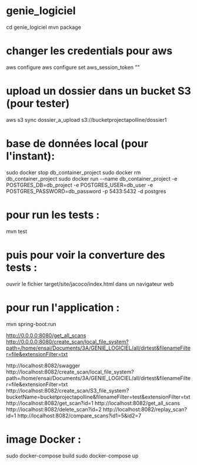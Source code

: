 # genie_logiciel
cd genie_logiciel
mvn package

# changer les credentials pour aws
aws configure
aws configure set aws_session_token "<token>"

# upload un dossier dans un bucket S3 (pour tester)
aws s3 sync dossier_a_upload s3://bucketprojectapolline/dossier1

# base de données local (pour l'instant): 
sudo docker stop db_container_project
sudo docker rm db_container_project
sudo docker run --name db_container_project -e POSTGRES_DB=db_project -e POSTGRES_USER=db_user -e POSTGRES_PASSWORD=db_password -p 5433:5432 -d postgres

# pour run les tests : 
mvn test
# puis pour voir la  converture des tests : 
ouvrir le fichier target/site/jacoco/index.html dans un navigateur web

# pour run l'application :
mvn spring-boot:run

http://0.0.0.0:8080/get_all_scans
http://0.0.0.0:8080/create_scan/local_file_system?path=/home/ensai/Documents/3A/GENIE_LOGICIEL/all/dirtest&filenameFilter=file&extensionFilter=txt

http://localhost:8082/swagger
http://localhost:8082/create_scan/local_file_system?path=/home/ensai/Documents/3A/GENIE_LOGICIEL/all/dirtest&filenameFilter=file&extensionFilter=txt
http://localhost:8082/create_scan/S3_file_system?bucketName=bucketprojectapolline&filenameFilter=test&extensionFilter=txt
http://localhost:8082/get_scan?id=1
http://localhost:8082/get_all_scans
http://localhost:8082/delete_scan?id=2
http://localhost:8082/replay_scan?id=1
http://localhost:8082/compare_scans?id1=5&id2=7

# image Docker : 
sudo docker-compose build
sudo docker-compose up
